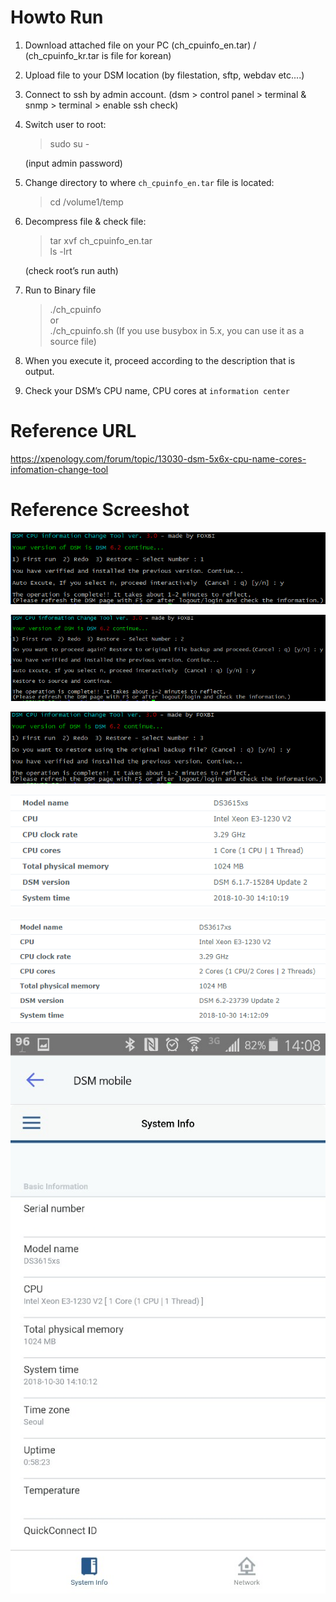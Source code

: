 # Howto Run

1. Download attached file on your PC (ch_cpuinfo_en.tar) / (ch_cpuinfo_kr.tar is file for korean)

2. Upload file to your DSM location (by filestation, sftp, webdav etc....)

3. Connect to ssh by admin account. (dsm > control panel > terminal & snmp > terminal > enable ssh check)

4. Switch user to root:

   > sudo su -
   
   (input admin password)

5. Change directory to where `ch_cpuinfo_en.tar` file is located:

   > cd /volume1/temp

6. Decompress file & check file:

   > tar xvf ch_cpuinfo_en.tar<br>
   > ls -lrt
   
   (check root’s run auth)

7. Run to Binary file

   > ./ch_cpuinfo<br>
   or<br>
   > ./ch_cpuinfo.sh (If you use busybox in 5.x, you can use it as a source file)
 
8. When you execute it, proceed according to the description that is output.

9. Check your DSM’s CPU name, CPU cores at `information center`


# Reference URL

https://xpenology.com/forum/topic/13030-dsm-5x6x-cpu-name-cores-infomation-change-tool


# Reference Screeshot

![Alt text](./github/images/30_001e.png "Run Image")

![Alt text](./github/images/30_002e.png "Run Image")

![Alt text](./github/images/30_003e.png "Run Image")

![Alt text](./github/images/3615_cpu_en.png "DSM Control Pannel")

![Alt text](./github/images/3617_cpu_en.png "DSM Control Pannel")

![Alt text](./github/images/mobile_002.png "DSM 6.x Mobile")